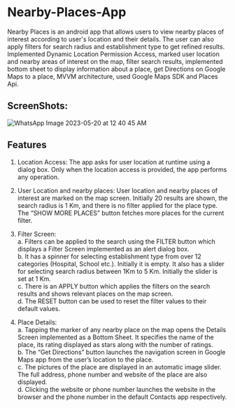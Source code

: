# Nearby-Places-App
Nearby Places is an android app that allows users to view nearby places of interest according to user's location and their details. The user can also apply filters for search radius and establishment type to get refined results.<br>
Implemented Dynamic Location Permission Access, marked user location and nearby areas of interest on the map, filter search results, implemented bottom sheet to display information about a place, get Directions on Google Maps to a place, MVVM architecture, used Google Maps SDK and Places Api. <br>






## ScreenShots:

![WhatsApp Image 2023-05-20 at 12 40 45 AM](https://github.com/mayank12gt/Nearby-Places-App/assets/96809211/4c265a70-f4a8-446d-8160-a3e3324128d4)




## Features
 1.	Location Access: The app asks for user location at runtime using a dialog box. Only when the location access is provided, the app performs any operation.

2.	User Location and nearby places: User location and nearby places of interest are marked on the map screen. Initially 20 results are shown, the search radius is 1 Km, and there is no filter applied for the place type. The “SHOW MORE PLACES” button fetches more places for the current filter.

3.	Filter Screen:<br> 
a.	Filters can be applied to the search using the FILTER button which displays a Filter Screen implemented as an alert dialog box.<br> 
b.	It has a spinner for selecting establishment type from over 12 categories (Hospital, School etc.). Initially it is empty. It also has a slider for selecting search radius between 1Km to 5 Km. Initially the slider is set at 1 Km.<br> 
c.	There is an APPLY button which applies the filters on the search results and shows relevant places on the map screen.<br> 
d.	The RESET button can be used to reset the filter values to their default values.<br> 

4.	Place Details:<br> 
a.	Tapping the marker of any nearby place on the map opens the Details Screen implemented as a Bottom Sheet. It specifies the name of the place, its rating displayed as stars along with the number of ratings.<br> 
b.	The “Get Directions” button launches the navigation screen in Google Maps app from the user’s location to the place.<br> 
c.	The pictures of the place are displayed in an automatic image slider. The full address, phone number and website of the place are also displayed.<br> 
d.	Clicking the website or phone number launches the website in the browser and the phone number in the default Contacts app respectively.<br> 





















